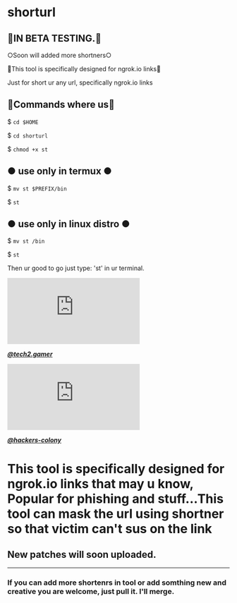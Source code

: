 # shorturl

## 🔰IN BETA TESTING.🔰

○Soon will added more shortners○

🔰This tool is specifically designed for ngrok.io links🔰

Just for short ur any url, specifically ngrok.io links
## 🔰Commands where us🔰
$ ```cd $HOME```

$ ```cd shorturl```

$ ```chmod +x st```

## ● use only in termux ●

$ ```mv st $PREFIX/bin```

$ ```st```

## ● use only in linux distro ●

$ ```mv st /bin```

$ ```st```

Then ur good to go just type: 'st' in ur terminal.



![](https://aloinstagram.com/procces/stream.php?type=photo&file=aHR0cHM6Ly9zY29udGVudC1mcng1LTEuY2RuaW5zdGFncmFtLmNvbS92L3Q1MS4yODg1LTE5LzE5NTE2MDA3Nl85MTMwMjgyOTkyNzE4OTlfNTczNzkwNjg2NzU2MTk2OTg1Ml9uLmpwZz9fbmNfaHQ9c2NvbnRlbnQtZnJ4NS0xLmNkbmluc3RhZ3JhbS5jb20mX25jX29oYz0zVEdqbThiSHdaRUFYX3dyQVJoJmVkbT1BRUY4dFlZQkFBQUEmY2NiPTctNCZvaD1jYzRmNDEyNmZlOGU3YzUxYjgwMzUzZTY4ZTkwOGMzYyZvZT02MTBCQUFFQiZfbmNfc2lkPWE5NTEzZA==)

[_**@tech2.gamer**_](https://www.instagram.com/tech2.gamer/)                      
                        
![](https://aloinstagram.com/procces/stream.php?type=photo&file=aHR0cHM6Ly9zY29udGVudC1mcng1LTEuY2RuaW5zdGFncmFtLmNvbS92L3Q1MS4yODg1LTE5LzE2NDc3NjE1OV80ODcxODU5MjI0MjIyNTBfNDU4NzMwODg2OTQ3MzU1MzQxNl9uLmpwZz9fbmNfaHQ9c2NvbnRlbnQtZnJ4NS0xLmNkbmluc3RhZ3JhbS5jb20mX25jX29oYz1xVGt4Um5PUWJqOEFYX3BUNEY0JmVkbT1BRUY4dFlZQkFBQUEmY2NiPTctNCZvaD0yOWIwN2I3ZGIzYTY0YWQyM2ExNWZjNzczNDI5ODY3MCZvZT02MTBCOEFEOCZfbmNfc2lkPWE5NTEzZA==)

[_**@hackers-colony**_](https://instagram.com/hackers_colony_official/)


# This tool is specifically designed for ngrok.io links that may u know, Popular for phishing and stuff...This tool can mask the url using shortner so that victim can't sus on the link
## New patches will soon uploaded.
____________________________________
### If you can add more shortenrs in tool or add somthing new and creative you are welcome, just pull it. I'll merge.

